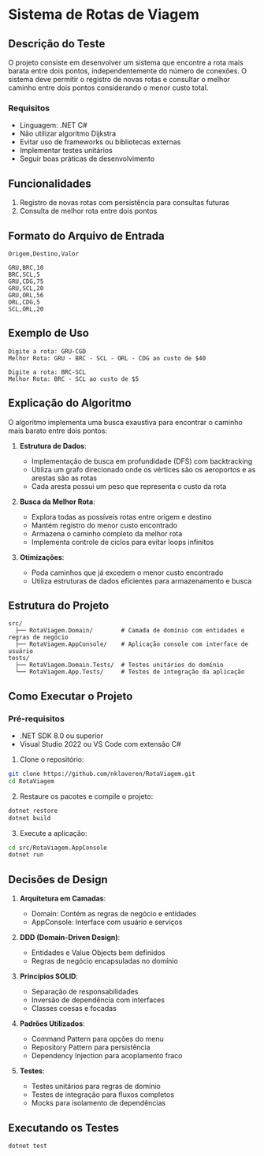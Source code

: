 # Sistema de Rotas de Viagem

## Descrição do Teste
O projeto consiste em desenvolver um sistema que encontre a rota mais barata entre dois pontos, independentemente do número de conexões. O sistema deve permitir o registro de novas rotas e consultar o melhor caminho entre dois pontos considerando o menor custo total.

### Requisitos
* Linguagem: .NET C#
* Não utilizar algoritmo Dijkstra
* Evitar uso de frameworks ou bibliotecas externas
* Implementar testes unitários
* Seguir boas práticas de desenvolvimento

## Funcionalidades
1. Registro de novas rotas com persistência para consultas futuras
2. Consulta de melhor rota entre dois pontos

## Formato do Arquivo de Entrada
```
Origem,Destino,Valor

GRU,BRC,10
BRC,SCL,5
GRU,CDG,75
GRU,SCL,20
GRU,ORL,56
ORL,CDG,5
SCL,ORL,20
```

## Exemplo de Uso
```
Digite a rota: GRU-CGD
Melhor Rota: GRU - BRC - SCL - ORL - CDG ao custo de $40

Digite a rota: BRC-SCL
Melhor Rota: BRC - SCL ao custo de $5
```

## Explicação do Algoritmo
O algoritmo implementa uma busca exaustiva para encontrar o caminho mais barato entre dois pontos:

1. **Estrutura de Dados**:
   - Implementação de busca em profundidade (DFS) com backtracking
   - Utiliza um grafo direcionado onde os vértices são os aeroportos e as arestas são as rotas
   - Cada aresta possui um peso que representa o custo da rota

2. **Busca da Melhor Rota**:
   - Explora todas as possíveis rotas entre origem e destino
   - Mantém registro do menor custo encontrado
   - Armazena o caminho completo da melhor rota
   - Implementa controle de ciclos para evitar loops infinitos

3. **Otimizações**:
   - Poda caminhos que já excedem o menor custo encontrado
   - Utiliza estruturas de dados eficientes para armazenamento e busca


## Estrutura do Projeto

```
src/
  ├── RotaViagem.Domain/        # Camada de domínio com entidades e regras de negócio
  ├── RotaViagem.AppConsole/    # Aplicação console com interface de usuário
tests/
  ├── RotaViagem.Domain.Tests/  # Testes unitários do domínio
  └── RotaViagem.App.Tests/     # Testes de integração da aplicação
```


## Como Executar o Projeto

### Pré-requisitos
- .NET SDK 8.0 ou superior
- Visual Studio 2022 ou VS Code com extensão C#

1. Clone o repositório:
```bash
git clone https://github.com/nklaveren/RotaViagem.git
cd RotaViagem
```

2. Restaure os pacotes e compile o projeto:
```bash
dotnet restore
dotnet build
```

3. Execute a aplicação:
```bash
cd src/RotaViagem.AppConsole
dotnet run
```

## Decisões de Design

1. **Arquitetura em Camadas**:
   - Domain: Contém as regras de negócio e entidades
   - AppConsole: Interface com usuário e serviços

2. **DDD (Domain-Driven Design)**:
   - Entidades e Value Objects bem definidos
   - Regras de negócio encapsuladas no domínio

3. **Princípios SOLID**:
   - Separação de responsabilidades
   - Inversão de dependência com interfaces
   - Classes coesas e focadas

4. **Padrões Utilizados**:
   - Command Pattern para opções do menu
   - Repository Pattern para persistência
   - Dependency Injection para acoplamento fraco

5. **Testes**:
   - Testes unitários para regras de domínio
   - Testes de integração para fluxos completos
   - Mocks para isolamento de dependências

## Executando os Testes

```bash
dotnet test
```